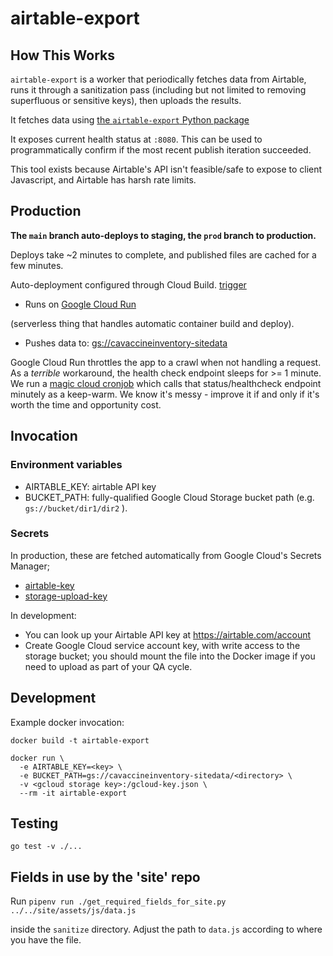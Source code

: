# airtable-export

## How This Works

`airtable-export` is a worker that periodically fetches data from
Airtable, runs it through a sanitization pass (including but not
limited to removing superfluous or sensitive keys), then uploads the
results.

It fetches data using [the `airtable-export` Python
package](https://github.com/simonw/airtable-export)

It exposes current health status at `:8080`.
This can be used to programmatically confirm if the most recent publish
iteration succeeded.

This tool exists because Airtable's API isn't feasible/safe to expose to client
Javascript, and Airtable has harsh rate limits.

## Production

**The `main` branch auto-deploys to staging, the `prod` branch to production.**

Deploys take ~2 minutes to complete, and published files are cached
for a few minutes.

Auto-deployment configured through Cloud Build.
[trigger](https://console.cloud.google.com/cloud-build/triggers/edit/2a8c6015-8b1d-4073-815f-f35edd1a3b1a?project=cavaccineinventory)

* Runs on [Google Cloud Run](https://console.cloud.google.com/run/detail/us-west1/airtable-export-prod/metrics?authuser=1&organizationId=0&project=cavaccineinventory&supportedpurview=project)

(serverless thing that handles automatic container build and deploy).

* Pushes data to: [gs://cavaccineinventory-sitedata](https://console.cloud.google.com/storage/browser/cavaccineinventory-sitedata?project=cavaccineinventory&pageState=(%22StorageObjectListTable%22:(%22f%22:%22%255B%255D%22))&prefix=&forceOnObjectsSortingFiltering=false)

Google Cloud Run throttles the app to a crawl when not handling a request.
As a _terrible_ workaround, the health check endpoint sleeps for >= 1 minute.
We run a [magic cloud cronjob](https://console.cloud.google.com/cloudscheduler?project=cavaccineinventory)
which calls that status/healthcheck endpoint minutely as a keep-warm.
We know it's messy - improve it if and only if it's worth the time and
opportunity cost.

## Invocation

### Environment variables

* AIRTABLE_KEY: airtable API key
* BUCKET_PATH: fully-qualified Google Cloud Storage bucket path (e.g.
  `gs://bucket/dir1/dir2` ).

### Secrets

In production, these are fetched automatically from Google Cloud's Secrets Manager;
 - [airtable-key](https://console.cloud.google.com/security/secret-manager/secret/airtable-key/versions?project=cavaccineinventory)
 - [storage-upload-key](https://console.cloud.google.com/security/secret-manager/secret/storage-upload-key/versions?project=cavaccineinventory)

In development:
 - You can look up your Airtable API key at https://airtable.com/account
 - Create Google Cloud service account key, with write access to the
   storage bucket; you should mount the file into the Docker image if
   you need to upload as part of your QA cycle.


## Development

Example docker invocation:

```
docker build -t airtable-export

docker run \
  -e AIRTABLE_KEY=<key> \
  -e BUCKET_PATH=gs://cavaccineinventory-sitedata/<directory> \
  -v <gcloud storage key>:/gcloud-key.json \
  --rm -it airtable-export
```

## Testing

```
go test -v ./...
```

## Fields in use by the 'site' repo

Run `pipenv run ./get_required_fields_for_site.py ../../site/assets/js/data.js`

inside the `sanitize` directory. Adjust the path to `data.js` according to where
you have the file.
